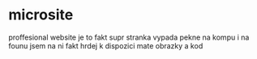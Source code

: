 # microsite
proffesional website
je to fakt supr stranka vypada pekne na kompu i na founu jsem na ni fakt hrdej k dispozici mate obrazky a kod
